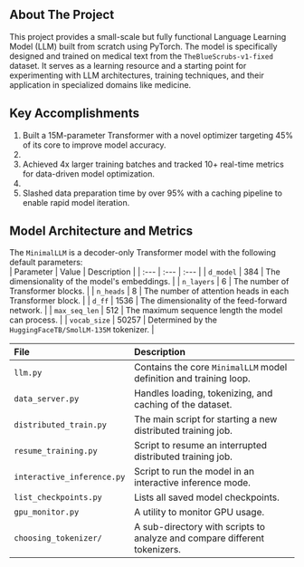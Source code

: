 ## About The Project
This project provides a small-scale but fully functional Language Learning Model (LLM) built from scratch
using PyTorch. The model is specifically designed and trained on medical text from the `TheBlueScrubs-v1-fixed` dataset. 
It serves as a learning resource and a starting point for experimenting with LLM architectures, training techniques, and their application in specialized domains like medicine.

## Key Accomplishments
1. Built a 15M-parameter Transformer with a novel optimizer targeting 45% of its core to improve model accuracy.
2. 
3. Achieved 4x larger training batches and tracked 10+ real-time metrics for data-driven model  optimization.
4. 
5. Slashed data preparation time by over 95% with a caching pipeline to enable rapid model iteration.

   
## Model Architecture and Metrics
   
The `MinimalLLM` is a decoder-only Transformer model with the following default parameters:   
| Parameter | Value | Description |
| :--- | :--- | :--- |
| `d_model` | 384 | The dimensionality of the model's embeddings. |
| `n_layers` | 6 | The number of Transformer blocks. |
| `n_heads` | 8 | The number of attention heads in each Transformer block. |
| `d_ff` | 1536 | The dimensionality of the feed-forward network. |
| `max_seq_len` | 512 | The maximum sequence length the model can process. |
| `vocab_size` | 50257 | Determined by the `HuggingFaceTB/SmolLM-135M` tokenizer. |


| File | Description |
| :--- | :--- |
| `llm.py` | Contains the core `MinimalLLM` model definition and training loop. |
| `data_server.py` | Handles loading, tokenizing, and caching of the dataset. |
| `distributed_train.py` | The main script for starting a new distributed training job. |
| `resume_training.py` | Script to resume an interrupted distributed training job. |
| `interactive_inference.py`| Script to run the model in an interactive inference mode. |
| `list_checkpoints.py` | Lists all saved model checkpoints. |
| `gpu_monitor.py` | A utility to monitor GPU usage. |
| `choosing_tokenizer/` | A sub-directory with scripts to analyze and compare different tokenizers. |
